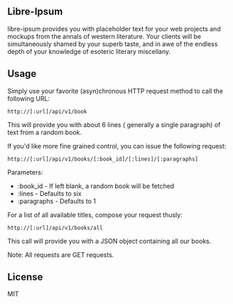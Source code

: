 Libre-Ipsum
-------------
libre-ipsum provides you with placeholder text for your web projects and mockups from the annals of western
literature. Your clients will be simultaneously shamed by your superb taste, and in awe of the endless depth of your 
knowledge of esoteric literary miscellany.  


Usage
-------
Simply use your favorite (asyn)chronous HTTP request method to call the following URL:

````
http://[:url]/api/v1/book
````
This will provide you with about 6 lines ( generally a single paragraph) of text from a random book.

If you'd like more fine grained control, you can issue the following request:
````
http://[:url]/api/v1/books/[:book_id]/[:lines]/[:paragraphs]
````    
Parameters:
* :book_id - If left blank, a random book will be fetched
* :lines - Defaults to six
* :paragraphs - Defaults to 1

For a list of all available titles, compose your request thusly:
````
http://[:url]/api/v1/books/all
````

This call will provide you with a JSON object containing all our books.

Note: All requests are GET requests.


License
---------
MIT

